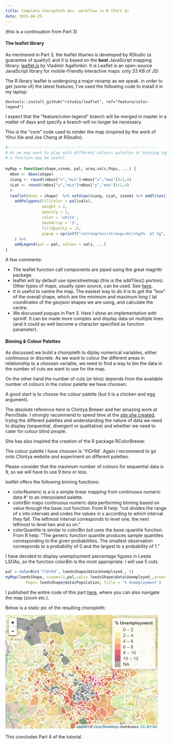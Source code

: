 ```yaml
---
title: Complete choropleth dev. workflow in R (Part 4)
date: 2015-04-25
---
```


(this is a continuation from Part 3)

#### The leaflet library

As mentioned in Part 3, the leaflet libaries is developed by RStudio (a guarantee of quality!) and it is based on the **best** JavaScript mapping library: [leaflet.js](http://leafletjs.com/) by Vladimir Agafonkin. It is Leaflet is an open-source JavaScript library for mobile-friendly interactive maps: only 33 KB of JS!

The R library leaflet is undergoing a major revamp as we speak. in order to get (some of) the latest features, I've used the following code to install it in my laptop:

```{r}
devtools::install_github("rstudio/leaflet", ref="feature/color-legend")
```

I expect that the "feature/color-legend" branch will be merged in master in a matter of days and specify a branch will no longer be necessary.

This is the "core" code used to render the map (inspired by the work of Yihui Xie and Joe Cheng at RStudio).

```R
#------------------------------------------------------------------
# As we may want to play with different colours palettes or binning types, variables etc., 
# a function may be useful

myMap = function(shape,szoom, pal, area,vals,Pops, ...) {
  mbox <- bbox(shape)
  cLong <- round((mbox["x","min"]+mbox["x","max"])/2,4)
  cLat <- round((mbox["y","min"]+mbox["y","max"])/2,4)
  #
  leaflet(data = shape)  %>% setView(cLong, cLat, szoom) %>% addTiles() %>%
    addPolygons(fillColor = pal(vals), 
                weight = 2,
                opacity = 1,
                color = 'white',
                dashArray = '3',
                fillOpacity = .5, 
                popup = sprintf("<strong>%s</strong><br/>%g%%  of %g", area, vals,Pops)
    ) %>%
    addLegend(pal = pal, values = vals, ...)
}
```

A few comments:

- The leaflet function call components are piped using the great magrittr package.
- leaflet will by default use openstreetmap (this is the addTiles() portion).  Other types of maps, usually open source,  can be used.  See [here](http://leaflet-extras.github.io/leaflet-providers/preview/index.html).
- It is useful to centre the map. The easiest way to do it is to get the "box" of the overall shape, which are the minimum and maximum long / lat coordinates of the geojson shapes we are using, and calculate the centre.
- We discussed popups in Part 3. Here I show an implementation with sprintf.  It can be made more complex and display data on multiple lines (and it could as well become a character specified as function parameter).

#### Binning & Colour Palettes

As discussed we build a choropleth to diplay numerical variables, either continuous or discrete.
As we want to colour the different areas in relationship to a choosen variable, we need to find a way to bin the data in the number of cuts we want to use for the map.

On the other hand the number of cuts (or bins) depends from the available number of colours in the colour palette we have choosen.

A good start is to choose the colour palette (but it is a chicken and egg argument).

The absolute reference here is Chintya Brewer and her amazing work at PennState. I strongly recommend to spend time at the [site she created](http://colorbrewer2.org/), trying the different palettes and understanding the nature of data we need to display (sequential, divergent or qualitative) and whether we need to cater for colour blind people. 

She has also inspired the creation of the R package RColorBrewer.

The colour palette I have choosen is 'YlOrRd'.  Again I recommend to go onto Chintya website and experiment on different palettes. 

Please consider that the maximum number of colours for sequential data is 9, so we will have to use 9 bins or less.

leaflet offers the following binning functions:

- colorNumeric is a is a simple linear mapping from continuous numeric data
#' to an interpolated palette.
- colorBin maps continuous numeric data performing binning based on value through the base::cut function. From R help: "cut divides the range of x into intervals and codes the values in x according to which interval they fall. The leftmost interval corresponds to level one, the next leftmost to level two and so on."
- colorQuantile is similar to colorBin but uses the base::quantile function. From R help: "The generic function quantile produces sample quantiles corresponding to the given probabilities. The smallest observation corresponds to a probability of 0 and the largest to a probability of 1."

I have decided to display unemployment percentage figures in Leeds LSOAs, so the function colorBin is the most appropriate. I will use 5 cuts.

```R
pal = colorBin('YlOrRd', leedsShape@data$Unemployed_, 5)
myMap(leedsShape, szoom=11,pal,vals= leedsShape@data$Unemployed_,area= leedsShape@data$Name,
         Pops= leedsShape@data$Population, title = '% Unemployment')
```

I published the entire code of this part [here](http://rpubs.com/enzoma/leedsGeo02), where you can also navigate the map (zoom etc.).

Below is a static pic of the resulting choropleth:

![plot](/images/Rplot.png)


This concludes Part 4 of the tutorial.

